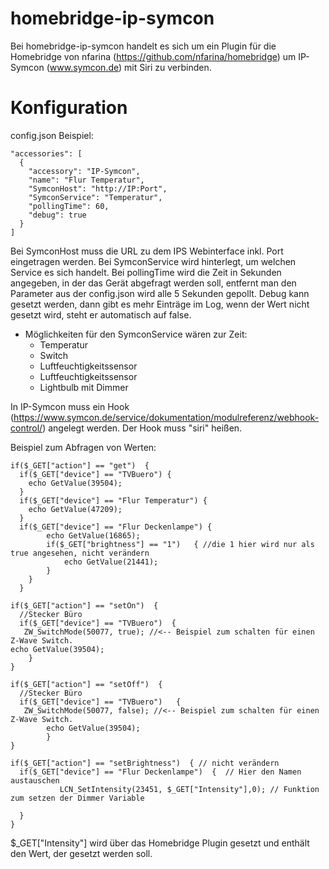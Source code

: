 # homebridge-ip-symcon
Bei homebridge-ip-symcon handelt es sich um ein Plugin für die Homebridge von nfarina (https://github.com/nfarina/homebridge) um IP-Symcon (www.symcon.de) mit Siri zu verbinden.

# Konfiguration

config.json Beispiel:

```
"accessories": [
  {
    "accessory": "IP-Symcon",
    "name": "Flur Temperatur",
    "SymconHost": "http://IP:Port",
    "SymconService": "Temperatur",
    "pollingTime": 60,
    "debug": true
  }
]
```

Bei SymconHost muss die URL zu dem IPS Webinterface inkl. Port eingetragen werden.
Bei SymconService wird hinterlegt, um welchen Service es sich handelt.
Bei pollingTime wird die Zeit in Sekunden angegeben, in der das Gerät abgefragt werden soll, entfernt man den Parameter aus der config.json wird alle 5 Sekunden gepollt.
Debug kann gesetzt werden, dann gibt es mehr Einträge im Log, wenn der Wert nicht gesetzt wird, steht er automatisch auf false.

* Möglichkeiten für den SymconService wären zur Zeit:
   * Temperatur
   * Switch
   * Luftfeuchtigkeitssensor
   * Luftfeuchtigkeitssensor
   * Lightbulb mit Dimmer

In IP-Symcon muss ein Hook (https://www.symcon.de/service/dokumentation/modulreferenz/webhook-control/) angelegt werden.
Der Hook muss "siri" heißen.

Beispiel zum Abfragen von Werten:

```
if($_GET["action"] == "get")  {
  if($_GET["device"] == "TVBuero") {
    echo GetValue(39504);
  }
  if($_GET["device"] == "Flur Temperatur") {
    echo GetValue(47209);
  }
  if($_GET["device"] == "Flur Deckenlampe") {
  		echo GetValue(16865);
  		if($_GET["brightness"] == "1")   { //die 1 hier wird nur als true angesehen, nicht verändern
  			echo GetValue(21441);
  		}
  	}
  }

if($_GET["action"] == "setOn")  {
  //Stecker Büro
  if($_GET["device"] == "TVBuero")  {
   ZW_SwitchMode(50077, true); //<-- Beispiel zum schalten für einen Z-Wave Switch.
echo GetValue(39504);   
	}
}

if($_GET["action"] == "setOff")  {
  //Stecker Büro
  if($_GET["device"] == "TVBuero")   {
   ZW_SwitchMode(50077, false); //<-- Beispiel zum schalten für einen Z-Wave Switch.
		echo GetValue(39504);
		}
}

if($_GET["action"] == "setBrightness")  { // nicht verändern
  if($_GET["device"] == "Flur Deckenlampe")  {  // Hier den Namen austauschen
           LCN_SetIntensity(23451, $_GET["Intensity"],0); // Funktion zum setzen der Dimmer Variable

  }
}  
```
 $_GET["Intensity"] wird über das Homebridge Plugin gesetzt und enthält den Wert, der gesetzt werden soll.
